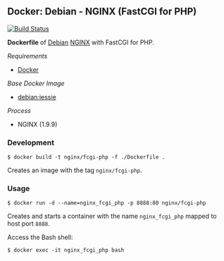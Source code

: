 ## Docker: Debian - NGINX (FastCGI for PHP)

[![Build Status](https://travis-ci.org/ericmdev/docker.debian-nginx-phpfcgi.svg?branch=master)](https://travis-ci.org/ericmdev/docker.debian-nginx-phpfcgi)

**Dockerfile** of [Debian](https://www.debian.org/) [NGINX](https://www.nginx.com/) with FastCGI for PHP.

*Requirements*
- [Docker](https://www.docker.com/) 

*Base Docker Image*
- [debian:jessie](https://hub.docker.com/_/debian/)

*Process*
- NGINX (1.9.9)

### Development

    $ docker build -t nginx/fcgi-php -f ./Dockerfile .

Creates an image with the tag `nginx/fcgi-php`.

### Usage

    $ docker run -d --name=nginx_fcgi_php -p 8888:80 nginx/fcgi-php

Creates and starts a container with the name `nginx_fcgi_php` mapped to host port `8888`.

Access the Bash shell:

    $ docker exec -it nginx_fcgi_php bash

